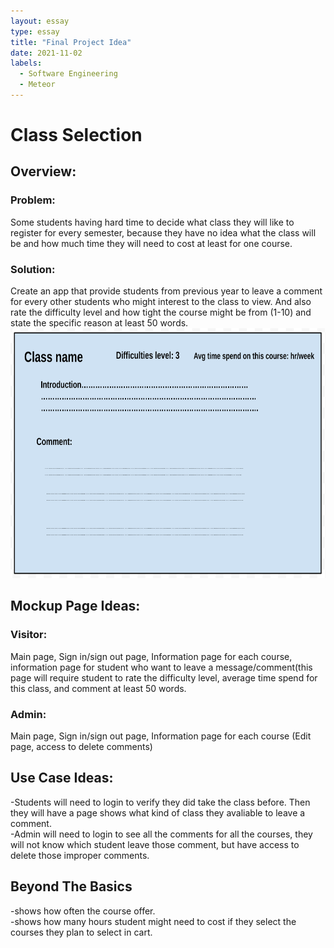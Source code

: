 ```yaml
---
layout: essay
type: essay
title: "Final Project Idea"
date: 2021-11-02
labels:
  - Software Engineering
  - Meteor
---
```

<h1>Class Selection</h1> 
<h2>Overview:</h2>
<h3>Problem:</h3> Some students having hard time to decide what class they will like to register for every semester, because they have no idea what the class will be and how much time they will need to cost at least for one course.
<h3>Solution:</h3> Create an app that provide students from previous year to leave a comment for every other students who might interest to the class to view. And also rate the difficulty level and how tight the course might be from (1-10) and state the specific reason at least 50 words.
<img src="/images/asample.png" data-canonical-src="/images/asample.png"  height="400" />
<h2>Mockup Page Ideas:</h2>
<h3>Visitor:</h3>
  Main page, Sign in/sign out page, Information page for each course, information page for student who want to leave a message/comment(this page will require student to rate the difficulty level, average time spend for this class, and comment at least 50 words.
  <h3>Admin:</h3>
  Main page, Sign in/sign out page, Information page for each course (Edit page, access to delete comments) 
    
<h2>Use Case Ideas:</h2>
  -Students will need to login to verify they did take the class before. Then they will have a page shows what kind of class they avaliable to leave a comment.<br/>
  -Admin will need to login to see all the comments for all the courses, they will not know which student leave those comment, but have access to delete those improper comments.<br/>
  
<h2> Beyond The Basics </h2>
-shows how often the course offer.<br/>
-shows how many hours student might need to cost if they select the courses they plan to select in cart.

